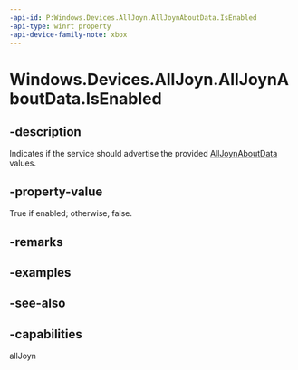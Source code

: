 ```yaml
---
-api-id: P:Windows.Devices.AllJoyn.AllJoynAboutData.IsEnabled
-api-type: winrt property
-api-device-family-note: xbox
---
```


<!-- Property syntax
public bool IsEnabled { get;  set; }
-->

# Windows.Devices.AllJoyn.AllJoynAboutData.IsEnabled

## -description
Indicates if the service should advertise the provided [AllJoynAboutData](alljoynaboutdata.md) values.

## -property-value
True if enabled; otherwise, false.

## -remarks

## -examples

## -see-also


## -capabilities
allJoyn
